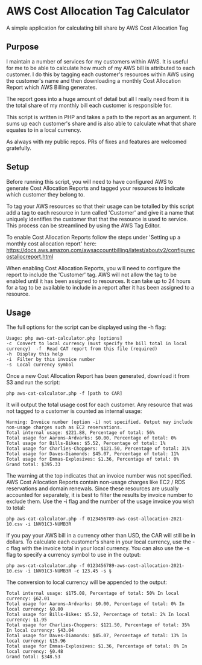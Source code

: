 # AWS Cost Allocation Tag Calculator

A simple application for calculating bill share by AWS Cost Allocation Tag

## Purpose

I maintain a number of services for my customers within AWS. It is useful for me to be able to calculate 
how much of my AWS bill is attributed to each customer. I do this by tagging each customer's resources 
within AWS using the customer's name and then downloading a monthly Cost Allocation Report which AWS Billing
generates. 

The report goes into a huge amount of detail but all I really need from it is the total share of my monthly
bill each customer is responsible for. 

This script is written in PHP and takes a path to the report as an argument. It sums up each customer's share
and is also able to calculate what that share equates to in a local currency.

As always with my public repos. PRs of fixes and features are welcomed gratefully. 

## Setup

Before running this script, you will need to have configured AWS to generate Cost Allocation Reports
and tagged your resources to indicate which customer they belong to. 

To tag your AWS resources so that their usage can be totalled by this script add a tag to each resource 
in turn called 'Customer' and give it a name that uniquely identifies the customer that that the resource 
is used to service. This process can be streamlined by using the AWS Tag Editor.

To enable Cost Allocation Reports follow the steps under 'Setting up a monthly cost allocation report' 
here: https://docs.aws.amazon.com/awsaccountbilling/latest/aboutv2/configurecostallocreport.html

When enabling Cost Allocation Reports, you will need to configure the report to include the 'Customer'
tag. AWS will not allow the tag to be enabled until it has been assigned to resources. It can take up to 
24 hours for a tag to be available to include in a report after it has been assigned to a resource.

## Usage

The full options for the script can be displayed using the -h flag:

    Usage: php aws-cat-calculator.php [options]
    -c  Convert to local currency (must specify the bill total in local currency)  -f  Read CAT report from this file (required)
    -h  Display this help
    -i  Filter by this invoice number
    -s  Local currency symbol

Once a new Cost Allocation Report has been generated, download it from S3 and run the script:

    php aws-cat-calculator.php -f [path to CAR]

It will output the total usage cost for each customer. Any resource that was not tagged to a customer is 
counted as internal usage:

    Warning: Invoice number (option -i) not specified. Output may include non-usage charges such as EC2 reservations.
    Total internal usage: $221.88, Percentage of total: 56%
    Total usage for Aarons-Ardvarks: $0.00, Percentage of total: 0%
    Total usage for Bills-Bikes: $5.52, Percentage of total: 1%
    Total usage for Charlies-Choppers: $121.50, Percentage of total: 31%
    Total usage for Daves-Diamonds: $45.07, Percentage of total: 11%
    Total usage for Emmas-Explosives: $1.36, Percentage of total: 0%
    Grand total: $395.33

The warning at the top indicates that an invoice number was not specified. AWS Cost Allocation Reports contain
non-usage charges like EC2 / RDS reservations and domain renewals. Since these resources are usually accounted
for separately, it is best to filter the results by invoice number to exclude them. Use the -i flag and the 
number of the usage invoice you wish to total:

    php aws-cat-calculator.php -f 0123456789-aws-cost-allocation-2021-10.csv -i 1NV01C3-NUMB3R

If you pay your AWS bill in a currency other than USD, the CAR will still be in dollars. To calculate each customer's 
share in your local currency, use the -c flag with the invoice total in your local currency. You can also use
the -s flag to specify a currency symbol to use in the output:

    php aws-cat-calculator.php -f 0123456789-aws-cost-allocation-2021-10.csv -i 1NV01C3-NUMB3R -c 123.45 -s §

The conversion to local currency will be appended to the output:

    Total internal usage: $175.08, Percentage of total: 50% In local currency: §62.01
    Total usage for Aarons-Ardvarks: $0.00, Percentage of total: 0% In local currency: §0.00
    Total usage for Bills-Bikes: $5.52, Percentage of total: 2% In local currency: §1.95
    Total usage for Charlies-Choppers: $121.50, Percentage of total: 35% In local currency: §43.04
    Total usage for Daves-Diamonds: $45.07, Percentage of total: 13% In local currency: §15.96
    Total usage for Emmas-Explosives: $1.36, Percentage of total: 0% In local currency: §0.48
    Grand total: $348.53